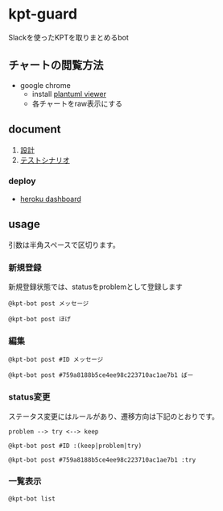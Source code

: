 # kpt-guard

Slackを使ったKPTを取りまとめるbot

## チャートの閲覧方法

- google chrome
  - install [plantuml viewer](https://chrome.google.com/webstore/detail/plantuml-viewer/legbfeljfbjgfifnkmpoajgpgejojooj)
  - 各チャートをraw表示にする

## document

1. [設計](1.design)
1. [テストシナリオ](2.test-scenario)

### deploy

- [heroku dashboard](https://dashboard.heroku.com/apps/kpt-guard-bot)

## usage

引数は半角スペースで区切ります。

### 新規登録

新規登録状態では、statusをproblemとして登録します

```
@kpt-bot post メッセージ

@kpt-bot post ほげ
```

### 編集

```
@kpt-bot post #ID メッセージ

@kpt-bot post #759a8188b5ce4ee98c223710ac1ae7b1 ばー
```

### status変更

ステータス変更にはルールがあり、遷移方向は下記のとおりです。

```
problem --> try <--> keep
```

```
@kpt-bot post #ID :(keep|problem|try)

@kpt-bot post #759a8188b5ce4ee98c223710ac1ae7b1 :try
```

### 一覧表示

```
@kpt-bot list
```
